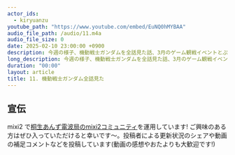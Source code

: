 ```yaml
---
actor_ids:
  - kiryuanzu
youtube_path: "https://www.youtube.com/embed/EuNQ0hMYBAA"
audio_file_path: /audio/11.m4a
audio_file_size: 0
date: 2025-02-10 23:00:00 +0900
description: 今週の様子、機動戦士ガンダムを全話見た話、3月のゲーム観戦イベントとぷよぷよについて話しています。
long_description: 今週の様子、機動戦士ガンダムを全話見た話、3月のゲーム観戦イベントとぷよぷよについて話しています。(※機動戦士ガンダム、機動戦士Gundam GQuuuuuuX(ジークアクス)のストーリーのネタバレにも言及しています)<br><ul><li>00:00 こんにちは</li><li>00:22 今日の静止画(三笠公園)</li><li>01:17 横須賀中央駅の再開発</li><li>01:55 静止画のネタ切れ問題</li><li>03:02 1週間ぶりの更新になった</li><li>03:19 うっかり口を噛んで口内炎になってつらい</li><li>03:56 実質3.5連休(正確には連休ではない)</li><li>04:30 今日は有意義に過ごせた気がする/Rubyist Magazine の原稿作業をがんばった</li><li>05:56 ファーストガンダム全43話見た/生活の作業用BGMと化していた</li><li>07:31 衝撃の退場率/ストーリーについて語る</li><li>15:28 ガンダムを創った男たち。(大和田秀樹)を副読本にしていた</li><li>18:17 このままだと無限にガンダムトークしてしまう/プリティーリズムとの親和性</li><li>19:00 ZガンダムTV版も見始めた/インターネットにいる識者たちが情報をくれてありがたい</li><li>21:16 この状態でジークアクスを見ると……(ジークアクスのネタバレあり)</li><li>24:20 土日はぷよぷよをやっていた</li><li>24:39 3月にゲーム観戦イベントに行く予定がある</li><li>25:25 推し配信者が出る/種目でぷよぷよテトリス2がある</li><li>26:52 長い休みが始まると中毒性のあるゲームをやりたくなるという悪癖</li><li>29:34 1週間ぶりだと異常にオタクトークしたくなる</li></ul>
duration: "00:00"
layout: article
title: 11. 機動戦士ガンダム全話見た
---
```


## 宣伝
mixi2 で[桐生あんず電波局のmixi2コミュニティ](https://mixi.social/communities/c1b83199-775c-449a-84a8-081b2599dc03?r=im3ttqwp0uxl)を運用しています! ご興味のある方はぜひ入っていただけると幸いです〜。投稿者による更新状況のシェアや動画の補足コメントなどを投稿しています(動画の感想やおたよりも大歓迎です!)
